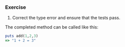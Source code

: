 ### Exercise

1. Correct the type error and ensure that the tests pass.

The completed method can be called like this:

```ruby
puts add(1,2,3)
=> "1 + 2 = 3"
```
